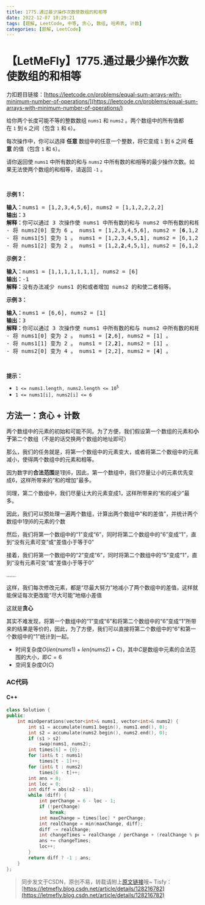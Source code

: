 ```yaml
---
title: 1775.通过最少操作次数使数组的和相等
date: 2022-12-07 10:29:21
tags: [题解, LeetCode, 中等, 贪心, 数组, 哈希表, 计数]
categories: [题解, LeetCode]
---
```


# 【LetMeFly】1775.通过最少操作次数使数组的和相等

力扣题目链接：[https://leetcode.cn/problems/equal-sum-arrays-with-minimum-number-of-operations/](https://leetcode.cn/problems/equal-sum-arrays-with-minimum-number-of-operations/)

<p>给你两个长度可能不等的整数数组 <code>nums1</code> 和 <code>nums2</code> 。两个数组中的所有值都在 <code>1</code> 到 <code>6</code> 之间（包含 <code>1</code> 和 <code>6</code>）。</p>

<p>每次操作中，你可以选择 <strong>任意</strong> 数组中的任意一个整数，将它变成 <code>1</code> 到 <code>6</code> 之间 <strong>任意</strong> 的值（包含 <code>1</code> 和 <code><span style="">6</span></code>）。</p>

<p>请你返回使 <code>nums1</code> 中所有数的和与 <code>nums2</code> 中所有数的和相等的最少操作次数。如果无法使两个数组的和相等，请返回 <code>-1</code> 。</p>

<p> </p>

<p><strong>示例 1：</strong></p>

<pre><b>输入：</b>nums1 = [1,2,3,4,5,6], nums2 = [1,1,2,2,2,2]
<b>输出：</b>3
<b>解释：</b>你可以通过 3 次操作使 nums1 中所有数的和与 nums2 中所有数的和相等。以下数组下标都从 0 开始。
- 将 nums2[0] 变为 6 。 nums1 = [1,2,3,4,5,6], nums2 = [<strong>6</strong>,1,2,2,2,2] 。
- 将 nums1[5] 变为 1 。 nums1 = [1,2,3,4,5,<strong>1</strong>], nums2 = [6,1,2,2,2,2] 。
- 将 nums1[2] 变为 2 。 nums1 = [1,2,<strong>2</strong>,4,5,1], nums2 = [6,1,2,2,2,2] 。
</pre>

<p><strong>示例 2：</strong></p>

<pre><b>输入：</b>nums1 = [1,1,1,1,1,1,1], nums2 = [6]
<b>输出：</b>-1
<b>解释：</b>没有办法减少 nums1 的和或者增加 nums2 的和使二者相等。
</pre>

<p><strong>示例 3：</strong></p>

<pre><b>输入：</b>nums1 = [6,6], nums2 = [1]
<b>输出：</b>3
<b>解释：</b>你可以通过 3 次操作使 nums1 中所有数的和与 nums2 中所有数的和相等。以下数组下标都从 0 开始。
- 将 nums1[0] 变为 2 。 nums1 = [<strong>2</strong>,6], nums2 = [1] 。
- 将 nums1[1] 变为 2 。 nums1 = [2,<strong>2</strong>], nums2 = [1] 。
- 将 nums2[0] 变为 4 。 nums1 = [2,2], nums2 = [<strong>4</strong>] 。
</pre>

<p> </p>

<p><strong>提示：</strong></p>

<ul>
	<li><code>1 &lt;= nums1.length, nums2.length &lt;= 10<sup>5</sup></code></li>
	<li><code>1 &lt;= nums1[i], nums2[i] &lt;= 6</code></li>
</ul>


    
## 方法一：贪心 + 计数

<!-- 
这里取消了原本的普通文本代码段
-->

两个数组中的元素的初始和可能不同。为了方便，我们假设第一个数组的元素和**小于**第二个数组（不是的话交换两个数组的地址即可）

那么，我们的任务就是，将第一个数组中的元素变大，或者将第二个数组中的元素减小，使得两个数组中的元素和相等。

因为数字的**合法范围**是$1$到$6$，因此，第一个数组中，我们尽量让小的元素优先变成$6$，这样所带来的“和的增加”最多。

同理，第二个数组中，我们尽量让大的元素变成$1$，这样所带来的“和的减少”最多。

因此，我们可以预处理一遍两个数组，计算出两个数组中“和的差值”，并统计两个数组中1到6的元素的个数

然后，我们将第一个数组中的“1”变成“6”，同时将第二个数组中的“6”变成“1”，直到“没有元素可变”或“差值小于等于0”

接着，我们将第一个数组中的“2”变成“6”，同时将第二个数组中的“5”变成“1”，直到“没有元素可变”或“差值小于等于0”

......

这样，我们每次修改元素，都是“尽最大努力”地减小了两个数组中的差值，这样就能保证每次更改能“尽大可能”地缩小差值

这就是**贪心**

其实不难发现，将第一个数组中的“1”变成“6”和将第二个数组中的“6”变成“1”所带来的结果是等价的，因此，为了方便，我们可以直接将第二个数组中的“6”和第一个数组中的“1”统计到一起。

+ 时间复杂度$O(len(nums1) + len(nums2) + C)$，其中$C$是数组中元素的合法范围的大小，即$C=6$
+ 空间复杂度$O(C)$

### AC代码

#### C++

```cpp
class Solution {
public:
    int minOperations(vector<int>& nums1, vector<int>& nums2) {
        int s1 = accumulate(nums1.begin(), nums1.end(), 0);
        int s2 = accumulate(nums2.begin(), nums2.end(), 0);
        if (s1 > s2)
            swap(nums1, nums2);
        int times[6] = {0};
        for (int& t : nums1)
            times[t - 1]++;
        for (int& t : nums2)
            times[6 - t]++;
        int ans = 0;
        int loc = 0;
        int diff = abs(s2 - s1);
        while (diff) {
            int perChange = 6 - loc - 1;
            if (!perChange)
                break;
            int maxChange = times[loc] * perChange;
            int realChange = min(maxChange, diff);
            diff -= realChange;
            int changeTimes = realChange / perChange + (realChange % perChange != 0);
            ans += changeTimes;
            loc++;
        }
        return diff ? -1 : ans;
    }
};
```

> 同步发文于CSDN，原创不易，转载请附上[原文链接](https://blog.letmefly.xyz/2022/12/07/LeetCode%201775.%E9%80%9A%E8%BF%87%E6%9C%80%E5%B0%91%E6%93%8D%E4%BD%9C%E6%AC%A1%E6%95%B0%E4%BD%BF%E6%95%B0%E7%BB%84%E7%9A%84%E5%92%8C%E7%9B%B8%E7%AD%89/)哦~
> Tisfy：[https://letmefly.blog.csdn.net/article/details/128216782](https://letmefly.blog.csdn.net/article/details/128216782)
